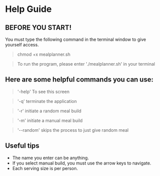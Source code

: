 # Help Guide

## BEFORE YOU START!
You must type the following command in the terminal window to give yourself access.
> chmod +x mealplanner.sh

> To run the program, please enter './mealplanner.sh' in your terminal

## Here are some helpful commands you can use:


> '-help' To see this screen

> '-q' terminate the application

> '-r' initiate a random meal build

> '-m' initiate a manual meal build

> '--random' skips the process to just give random meal

## Useful tips

- The name you enter can be anything.
- If you select manual build, you must use the arrow keys to navigate.
- Each serving size is per person.